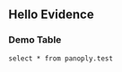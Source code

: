 ## Hello Evidence

### Demo Table

```my_query_summary
select * from panoply.test
```
<DataTable data={my_query_summary} />
